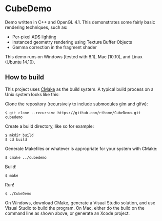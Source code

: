 CubeDemo
========

Demo written in C++ and OpenGL 4.1. This demonstrates some fairly basic rendering techniques, such as:

* Per-pixel ADS lighting
* Instanced geometry rendering using Texture Buffer Objects
* Gamma correction in the fragment shader

This demo runs on Windows (tested with 8.1), Mac (10.10), and Linux (Ubuntu 14.10).

How to build
------------

This project uses [CMake](http://www.cmake.org/) as the build system. A typical build process on a Unix system looks like this:

Clone the repository (recursively to include submodules glm and glfw):

    $ git clone --recursive https://github.com/rthome/CubeDemo.git cubedemo

Create a build directory, like so for example:

    $ mkdir build
    $ cd build

Generate Makefiles or whatever is appropriate for your system with CMake:

    $ cmake ../cubedemo

Build!

    $ make

Run!

    $ ./CubeDemo

On Windows, download CMake, generate a Visual Studio solution, and use Visual Studio to build the program. On Mac, either do the build on the command line as shown above, or generate an Xcode project.
